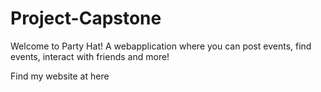 # Project-Capstone


Welcome to Party Hat! A webapplication where you can post events, find events, interact with friends and more!

Find my website at here